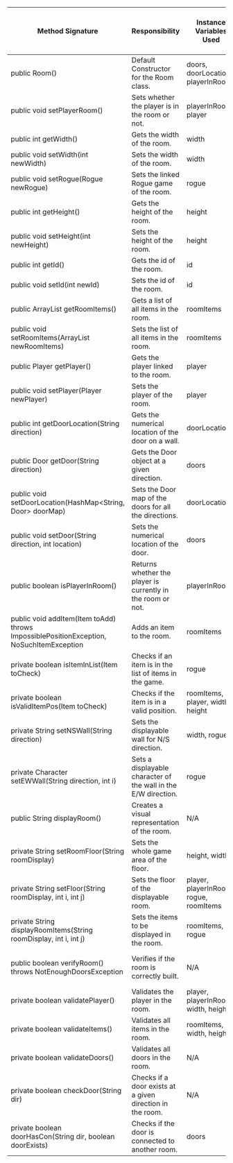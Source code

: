 | Method Signature | Responsibility | Instance Variables Used | Other Class Methods Called | Objects Used with Method Calls | Lines of Code |
|-|-|-|-|-|-|
| public Room() | Default Constructor for the Room class. | doors, doorLocations, playerInRoom | setId(), setWidth(), setHeight(), setRoomItems(), setPlayer() | N/A | 10 |
| public void setPlayerRoom() | Sets whether the player is in the room or not. | playerInRoom, player | Player.getCurrentRoom() | Player | 7 |
| public int getWidth() | Gets the width of the room. | width | N/A | N/A | 3 |
| public void setWidth(int newWidth) | Sets the width of the room. | width | N/A | N/A | 3 |
| public void setRogue(Rogue newRogue) | Sets the linked Rogue game of the room. | rogue | N/A | N/A | 3 |
| public int getHeight() | Gets the height of the room. | height | N/A | N/A | 3 |
| public void setHeight(int newHeight) | Sets the height of the room. | height | N/A | N/A | 3 |
| public int getId() | Gets the id of the room. | id | N/A | N/A | 3 |
| public void setId(int newId) | Sets the id of the room. | id | N/A | N/A | 3 |
| public ArrayList<Item> getRoomItems() | Gets a list of all items in the room. | roomItems | N/A | N/A | 3 |
| public void setRoomItems(ArrayList<Item> newRoomItems) | Sets the list of all items in the room. | roomItems | N/A | N/A | 3 |
| public Player getPlayer() | Gets the player linked to the room. | player | N/A | N/A | 3 |
| public void setPlayer(Player newPlayer) | Sets the player of the room. | player | N/A | N/A | 3 |
| public int getDoorLocation(String direction) | Gets the numerical location of the door on a wall. | doorLocations | N/A | N/A | 7 |
| public Door getDoor(String direction) | Gets the Door object at a given direction. | doors | N/A | N/A | 3 |
| public void setDoorLocation(HashMap<String, Door> doorMap) | Sets the Door map of the doors for all the directions. | doorLocations | N/A | N/A | 3 |
| public void setDoor(String direction, int location) | Sets the numerical location of the door. | doors | N/A | N/A | 7 |
| public boolean isPlayerInRoom() | Returns whether the player is currently in the room or not. | playerInRoom | Player.getCurrentRoom() | Player | 3 |
| public void addItem(Item toAdd) throws ImpossiblePositionException, NoSuchItemException | Adds an item to the room. | roomItems | Item.setCurrentRoom(), isItemInList(), isValidItemPos() | Item | 10 |
| private boolean isItemInList(Item toCheck) | Checks if an item is in the list of items in the game. | rogue | Rogue.getItems(), Item.getId() | Rogue, Item | 9 |
| private boolean isValidItemPos(Item toCheck) | Checks if the item is in a valid position. | roomItems, player, width, height | Item.getXyLocation(), Player.getXyLocation() | Item, Player | 17 |
| private String setNSWall(String direction) | Sets the displayable wall for N/S direction. | width, rogue | Rogue.getSymbols(), getDoorLocation() | Rogue | 17 |
| private Character setEWWall(String direction, int i) | Sets a displayable character of the wall in the E/W direction. | rogue | Rogue.getSymbols(), getDoorLocation() | Rogue | 13 |
| public String displayRoom() | Creates a visual representation of the room. | N/A | setNSWall(), setRoomFloor() | N/A | 7 |
| private String setRoomFloor(String roomDisplay) | Sets the whole game area of the floor. | height, width | setEWWall(), setFloor() | N/A | 11 |
| private String setFloor(String roomDisplay, int i, int j) | Sets the floor of the displayable room. | player, playerInRoom, rogue, roomItems | Player.getXyLocation(), Rogue.getSymbols() | Player, Rogue | 12 |
| private String displayRoomItems(String roomDisplay, int i, int j) | Sets the items to be displayed in the room. | roomItems, rogue | Item.getXyLocation(), Item.getDisplayCharacter(), Rogue.getSymbols() | Item, Rogue | 17 |
| public boolean verifyRoom() throws NotEnoughDoorsException | Verifies if the room is correctly built. | N/A | validatePlayer(), validateItems(), validateDoors(), checkDoor() | N/A | 13 |
| private boolean validatePlayer() | Validates the player in the room. | player, playerInRoom, width, height | Player.getXyLocation() | Player | 9 |
| private boolean validateItems() | Validates all items in the room. | roomItems, width, height | Item.getXyLocation() | Item | 14 |
| private boolean validateDoors() | Validates all doors in the room. | N/A | checkDoor(), doorHasCon() | N/A | 7 |
| private boolean checkDoor(String dir) | Checks if a door exists at a given direction in the room. | N/A | getDoorLocation() | N/A | 3 |
| private boolean doorHasCon(String dir, boolean doorExists) | Checks if the door is connected to another room. | doors | Door.getConnectedRooms() | Door | 7 |
